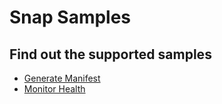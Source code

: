 # Snap Samples

## Find out the supported samples 

* [Generate Manifest](./generate-manifest/README.md)
* [Monitor Health](./monitor-health/README.md)
